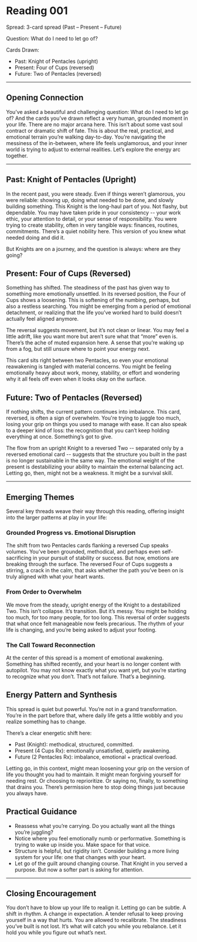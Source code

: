 # Reading 001

Spread: 3-card spread (Past – Present – Future)

Question: What do I need to let go of?

Cards Drawn:

- Past: Knight of Pentacles (upright)
- Present: Four of Cups (reversed)
- Future: Two of Pentacles (reversed)

---

## Opening Connection

You’ve asked a beautiful and challenging question: What do I need to let go of? And the cards you’ve drawn reflect a very human, grounded moment in your life. There are no major arcana here. This isn’t about some vast soul contract or dramatic shift of fate. This is about the real, practical, and emotional terrain you’re walking day-to-day. You’re navigating the messiness of the in-between, where life feels unglamorous, and your inner world is trying to adjust to external realities. Let’s explore the energy arc together.

---

## Past: Knight of Pentacles (Upright)

In the recent past, you were steady. Even if things weren’t glamorous, you were reliable: showing up, doing what needed to be done, and slowly building something. This Knight is the long-haul part of you. Not flashy, but dependable. You may have taken pride in your consistency -- your work ethic, your attention to detail, or your sense of responsibility. You were trying to create stability, often in very tangible ways: finances, routines, commitments. There’s a quiet nobility here. This version of you knew what needed doing and did it.

But Knights are on a journey, and the question is always: where are they going?

## Present: Four of Cups (Reversed)

Something has shifted. The steadiness of the past has given way to something more emotionally unsettled. In its reversed position, the Four of Cups shows a loosening. This is softening of the numbing, perhaps, but also a restless searching. You might be emerging from a period of emotional detachment, or realizing that the life you’ve worked hard to build doesn’t actually feel aligned anymore.

The reversal suggests movement, but it’s not clean or linear. You may feel a little adrift, like you want more but aren’t sure what that “more” even is. There’s the ache of muted expansion here. A sense that you’re waking up from a fog, but still unsure where to point your energy next.

This card sits right between two Pentacles, so even your emotional reawakening is tangled with material concerns. You might be feeling emotionally heavy about work, money, stability, or effort and wondering why it all feels off even when it looks okay on the surface.

## Future: Two of Pentacles (Reversed)

If nothing shifts, the current pattern continues into imbalance. This card, reversed, is often a sign of overwhelm. You're trying to juggle too much, losing your grip on things you used to manage with ease. It can also speak to a deeper kind of loss: the recognition that you can’t keep holding everything at once. Something’s got to give.

The flow from an upright Knight to a reversed Two -- separated only by a reversed emotional card -- suggests that the structure you built in the past is no longer sustainable in the same way. The emotional weight of the present is destabilizing your ability to maintain the external balancing act. Letting go, then, might not be a weakness. It might be a survival skill.

---

## Emerging Themes

Several key threads weave their way through this reading, offering insight into the larger patterns at play in your life:

### Grounded Progress vs. Emotional Disruption

The shift from two Pentacles cards flanking a reversed Cup speaks volumes. You’ve been grounded, methodical, and perhaps even self-sacrificing in your pursuit of stability or success. But now, emotions are breaking through the surface. The reversed Four of Cups suggests a stirring, a crack in the calm, that asks whether the path you’ve been on is truly aligned with what your heart wants.

### From Order to Overwhelm

We move from the steady, upright energy of the Knight to a destabilized Two. This isn’t collapse. It’s transition. But it’s messy. You might be holding too much, for too many people, for too long. This reversal of order suggests that what once felt manageable now feels precarious. The rhythm of your life is changing, and you’re being asked to adjust your footing.

### The Call Toward Reconnection

At the center of this spread is a moment of emotional awakening. Something has shifted recently, and your heart is no longer content with autopilot. You may not know exactly what you want yet, but you’re starting to recognize what you don’t. That’s not failure. That’s a beginning.

## Energy Pattern and Synthesis

This spread is quiet but powerful. You’re not in a grand transformation. You’re in the part before that, where daily life gets a little wobbly and you realize something has to change.

There’s a clear energetic shift here:

- Past (Knight): methodical, structured, committed.
- Present (4 Cups Rx): emotionally unsatisfied, quietly awakening.
- Future (2 Pentacles Rx): imbalance, emotional + practical overload.

Letting go, in this context, might mean loosening your grip on the version of life you thought you had to maintain. It might mean forgiving yourself for needing rest. Or choosing to reprioritize. Or saying no, finally, to something that drains you. There’s permission here to stop doing things just because you always have.

## Practical Guidance

- Reassess what you’re carrying. Do you actually want all the things you’re juggling?
- Notice where you feel emotionally numb or performative. Something is trying to wake up inside you. Make space for that voice.
- Structure is helpful, but rigidity isn’t. Consider building a more living system for your life: one that changes with your heart.
- Let go of the guilt around changing course. That Knight in you served a purpose. But now a softer part is asking for attention.

---

## Closing Encouragement

You don’t have to blow up your life to realign it. Letting go can be subtle. A shift in rhythm. A change in expectation. A tender refusal to keep proving yourself in a way that hurts. You are allowed to recalibrate. The steadiness you’ve built is not lost. It’s what will catch you while you rebalance. Let it hold you while you figure out what’s next.
